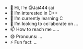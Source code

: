 - 👋 Hi, I’m @Jai444-jai
- 👀 I’m interested in C++
- 🌱 I’m currently learning C
- 💞️ I’m looking to collaborate on ...
- 📫 How to reach me .....
- 😄 Pronouns: ...
- ⚡ Fun fact: ...

<!---
Jai444-jai/Jai444-jai is a ✨ special ✨ repository because its `README.md` (this file) appears on your GitHub profile.
You can click the Preview link to take a look at your changes.
--->
